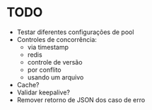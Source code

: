 # TODO
- Testar diferentes configurações de pool
- Controles de concorrência:
    - via timestamp
    - redis
    - controle de versão
    - por conflito
    - usando um arquivo
- Cache?
- Validar keepalive?
- Remover retorno de JSON dos caso de erro
